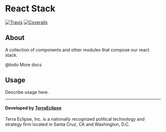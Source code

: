 React Stack
===========

[![Travis][build-badge]][build]
[![Coveralls][coveralls-badge]][coveralls]

About
-----

A collection of components and other modules that compose our react stack.

@todo More docs

Usage
-----

Describe usage here.

- - -

#### Developed by [TerraEclipse](https://github.com/TerraEclipse)

Terra Eclipse, Inc. is a nationally recognized political technology and
strategy firm located in Santa Cruz, CA and Washington, D.C.

[build-badge]: https://img.shields.io/travis/TerraEclipse/react-stack/master.svg?style=flat-square
[build]: https://travis-ci.org/TerraEclipse/react-stack
[coveralls-badge]: https://img.shields.io/coveralls/TerraEclipse/react-stack/master.svg?style=flat-square
[coveralls]: https://coveralls.io/github/TerraEclipse/react-stack
